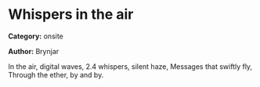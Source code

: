 # Whispers in the air
**Category:** onsite

**Author:** Brynjar

In the air, digital waves,
2.4 whispers, silent haze,
Messages that swiftly fly,
Through the ether, by and by.
